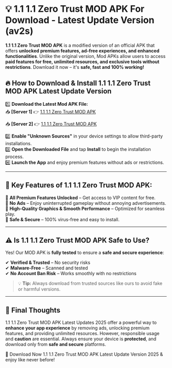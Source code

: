 # 💡 1.1 1.1 Zero Trust MOD APK For Download - Latest Update Version (av2s)

**1.1 1.1 Zero Trust MOD APK** is a modified version of an official APK that offers **unlocked premium features, ad-free experiences, and enhanced functionalities**. Unlike the original version, Mod APKs allow users to access **paid features for free, unlimited resources, and exclusive tools without restrictions**. Download it now – it's **safe, fast and 100% working!**

## 🔥 **How to Download & Install 1.1 1.1 Zero Trust MOD APK Latest Update Version**

1️⃣ **Download the Latest Mod APK File:**  
📥 **[Server 1]** 👉 [1.1 1.1 Zero Trust MOD APK](https://hapymods.com?title=1.1+1.1+Zero+Trust+MOD+APK&ref=FU1)

📥 **[Server 2]** 👉 [1.1 1.1 Zero Trust MOD APK](https://hapymods.com?title=1.1+1.1+Zero+Trust+MOD+APK&ref=FU1)

2️⃣ **Enable "Unknown Sources"** in your device settings to allow third-party installations.  
3️⃣ **Open the Downloaded File** and tap **Install** to begin the installation process.  
4️⃣ **Launch the App** and enjoy premium features without ads or restrictions.

---

## 🌟 **Key Features of 1.1 1.1 Zero Trust MOD APK:**
 
🔽 **All Premium Features Unlocked** – Get access to VIP content for free.  
🔽 **No Ads** – Enjoy uninterrupted gameplay without annoying advertisements.  
🔽 **High-Quality Graphics & Smooth Performance** – Optimized for seamless play.  
🔽 **Safe & Secure** – 100% virus-free and easy to install.  

---

## ⚠️ **Is 1.1 1.1 Zero Trust MOD APK Safe to Use?**

Yes! Our MOD APK is **fully tested** to ensure a **safe and secure experience**:

✔ **Verified & Trusted** – No security risks  
✔ **Malware-Free** – Scanned and tested  
✔ **No Account Ban Risk** – Works smoothly with no restrictions

> 💡 **Tip:** Always download from trusted sources like ours to avoid fake or harmful versions.

---

## 📌 **Final Thoughts**
 
1.1 1.1 Zero Trust MOD APK Latest Updates 2025 offer a powerful way to **enhance your app experience** by removing ads, unlocking premium features, and providing unlimited resources. However, responsible usage and **caution** are essential. Always ensure your device is **protected**, and download only from **safe and secure** platforms.  

🔽 Download Now 1.1 1.1 Zero Trust MOD APK Latest Update Version 2025 & enjoy like never before!